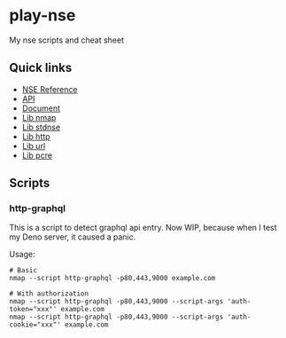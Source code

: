 # play-nse

My nse scripts and cheat sheet

## Quick links

- [NSE Reference](https://nmap.org/nsedoc/index.html)
- [API](https://nmap.org/book/nse-api.html)
- [Document](https://nmap.org/book/nse.html)
- [Lib nmap](https://nmap.org/nsedoc/lib/nmap.html)
- [Lib stdnse](https://nmap.org/nsedoc/lib/stdnse.html)
- [Lib http](https://nmap.org/nsedoc/lib/http.html)
- [Lib url](https://nmap.org/nsedoc/lib/url.html)
- [Lib pcre](https://nmap.org/nsedoc/lib/pcre.html)

## Scripts

### http-graphql

This is a script to detect graphql api entry. 
Now WIP, because when I test my Deno server, it caused a panic.

Usage:

```
# Basic
nmap --script http-graphql -p80,443,9000 example.com

# With authorization
nmap --script http-graphql -p80,443,9000 --script-args 'auth-token="xxx"' example.com
nmap --script http-graphql -p80,443,9000 --script-args 'auth-cookie="xxx"' example.com
```